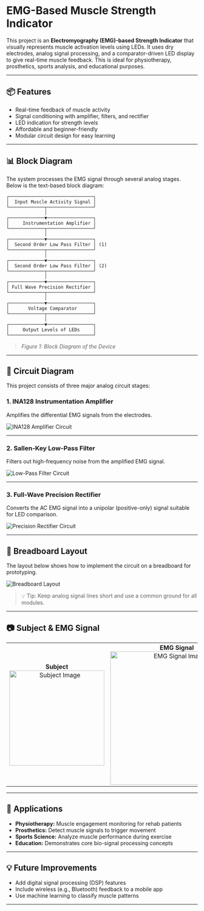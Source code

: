 
# EMG-Based Muscle Strength Indicator

This project is an **Electromyography (EMG)-based Strength Indicator** that visually represents muscle activation levels using LEDs. It uses dry electrodes, analog signal processing, and a comparator-driven LED display to give real-time muscle feedback. This is ideal for physiotherapy, prosthetics, sports analysis, and educational purposes.

---

## 📦 Features

- Real-time feedback of muscle activity  
- Signal conditioning with amplifier, filters, and rectifier  
- LED indication for strength levels  
- Affordable and beginner-friendly  
- Modular circuit design for easy learning

---

## 📊 Block Diagram

The system processes the EMG signal through several analog stages. Below is the text-based block diagram:

```
┌───────────────────────────────┐
│  Input Muscle Activity Signal │
└─────────────┬─────────────────┘
              │
┌─────────────▼─────────────────┐
│     Instrumentation Amplifier │
└─────────────┬─────────────────┘
              │
┌─────────────▼─────────────────┐
│  Second Order Low Pass Filter │ (1)
└─────────────┬─────────────────┘
              │
┌─────────────▼─────────────────┐
│  Second Order Low Pass Filter │ (2)
└─────────────┬─────────────────┘
              │
┌─────────────▼─────────────────┐
│ Full Wave Precision Rectifier │
└─────────────┬─────────────────┘
              │
┌─────────────▼─────────────────┐
│       Voltage Comparator      │
└─────────────┬─────────────────┘
              │
┌─────────────▼─────────────────┐
│     Output Levels of LEDs     │
└───────────────────────────────┘
```

> *Figure 1: Block Diagram of the Device*

---

## 🔌 Circuit Diagram

This project consists of three major analog circuit stages:

### 1. INA128 Instrumentation Amplifier  
Amplifies the differential EMG signals from the electrodes.

![INA128 Amplifier Circuit](Assets/in_amp.png)

---

### 2. Sallen-Key Low-Pass Filter  
Filters out high-frequency noise from the amplified EMG signal.

![Low-Pass Filter Circuit](Assets/lpf.png)

---

### 3. Full-Wave Precision Rectifier  
Converts the AC EMG signal into a unipolar (positive-only) signal suitable for LED comparison.

![Precision Rectifier Circuit](Assets/rectifier.png)

---

## 🔨 Breadboard Layout

The layout below shows how to implement the circuit on a breadboard for prototyping.

![Breadboard Layout](Assets/bred.jpg)

> 💡 Tip: Keep analog signal lines short and use a common ground for all modules.

---

## 📷 Subject & EMG Signal

<table>
  <tr>
    <td align="center">
      <strong>Subject</strong><br>
      <img src="Assets/sub.jpg" alt="Subject Image" width="250"/>
    </td>
    <td align="center">
      <strong>EMG Signal</strong><br>
      <img src="Assets/signal.jpg" alt="EMG Signal Image" width="350"/>
    </td>
  </tr>
</table>

---

## 🧪 Applications

- **Physiotherapy:** Muscle engagement monitoring for rehab patients  
- **Prosthetics:** Detect muscle signals to trigger movement  
- **Sports Science:** Analyze muscle performance during exercise  
- **Education:** Demonstrates core bio-signal processing concepts

---


## 💡 Future Improvements

- Add digital signal processing (DSP) features  
- Include wireless (e.g., Bluetooth) feedback to a mobile app  
- Use machine learning to classify muscle patterns

---




